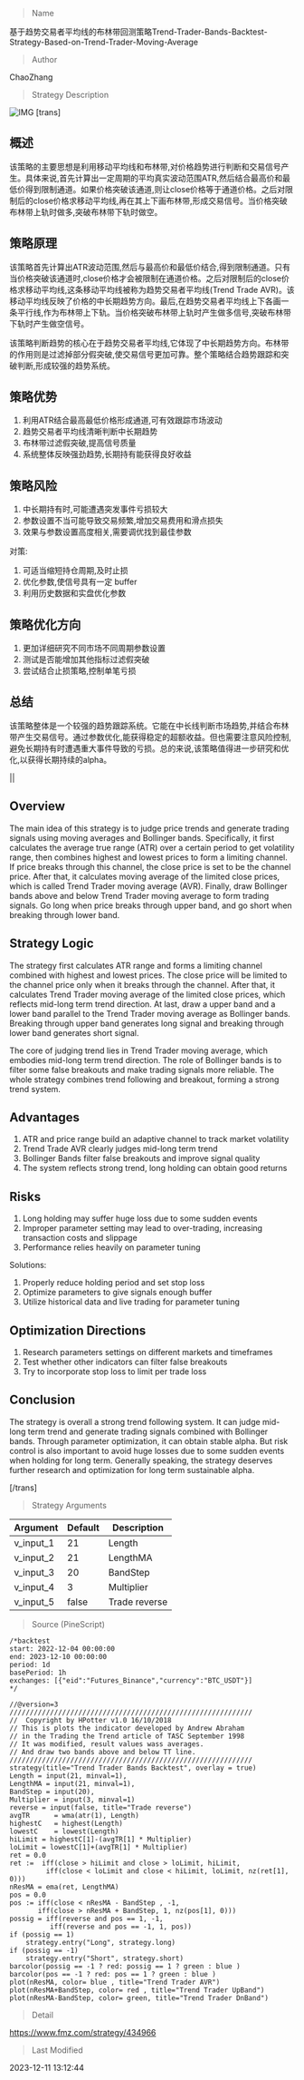 
> Name

基于趋势交易者平均线的布林带回测策略Trend-Trader-Bands-Backtest-Strategy-Based-on-Trend-Trader-Moving-Average

> Author

ChaoZhang

> Strategy Description

![IMG](https://www.fmz.com/upload/asset/152ae6aaf78c490087c.png)
[trans]

## 概述

该策略的主要思想是利用移动平均线和布林带,对价格趋势进行判断和交易信号产生。具体来说,首先计算出一定周期的平均真实波动范围ATR,然后结合最高价和最低价得到限制通道。如果价格突破该通道,则让close价格等于通道价格。之后对限制后的close价格求移动平均线,再在其上下画布林带,形成交易信号。当价格突破布林带上轨时做多,突破布林带下轨时做空。

## 策略原理  

该策略首先计算出ATR波动范围,然后与最高价和最低价结合,得到限制通道。只有当价格突破该通道时,close价格才会被限制在通道价格。之后对限制后的close价格求移动平均线,这条移动平均线被称为趋势交易者平均线(Trend Trade AVR)。该移动平均线反映了价格的中长期趋势方向。最后,在趋势交易者平均线上下各画一条平行线,作为布林带上下轨。当价格突破布林带上轨时产生做多信号,突破布林带下轨时产生做空信号。

该策略判断趋势的核心在于趋势交易者平均线,它体现了中长期趋势方向。布林带的作用则是过滤掉部分假突破,使交易信号更加可靠。整个策略结合趋势跟踪和突破判断,形成较强的趋势系统。

## 策略优势  

1. 利用ATR结合最高最低价格形成通道,可有效跟踪市场波动
2. 趋势交易者平均线清晰判断中长期趋势
3. 布林带过滤假突破,提高信号质量
4. 系统整体反映强劲趋势,长期持有能获得良好收益

## 策略风险

1. 中长期持有时,可能遭遇突发事件亏损较大
2. 参数设置不当可能导致交易频繁,增加交易费用和滑点损失
3. 效果与参数设置高度相关,需要调优找到最佳参数

对策:
1. 可适当缩短持仓周期,及时止损
2. 优化参数,使信号具有一定 buffer 
3. 利用历史数据和实盘优化参数

## 策略优化方向  

1. 更加详细研究不同市场不同周期参数设置
2. 测试是否能增加其他指标过滤假突破
3. 尝试结合止损策略,控制单笔亏损

## 总结

该策略整体是一个较强的趋势跟踪系统。它能在中长线判断市场趋势,并结合布林带产生交易信号。通过参数优化,能获得稳定的超额收益。但也需要注意风险控制,避免长期持有时遭遇重大事件导致的亏损。总的来说,该策略值得进一步研究和优化,以获得长期持续的alpha。

||

## Overview

The main idea of this strategy is to judge price trends and generate trading signals using moving averages and Bollinger bands. Specifically, it first calculates the average true range (ATR) over a certain period to get volatility range, then combines highest and lowest prices to form a limiting channel. If price breaks through this channel, the close price is set to be the channel price. After that, it calculates moving average of the limited close prices, which is called Trend Trader moving average (AVR). Finally, draw Bollinger bands above and below Trend Trader moving average to form trading signals. Go long when price breaks through upper band, and go short when breaking through lower band.


## Strategy Logic

The strategy first calculates ATR range and forms a limiting channel combined with highest and lowest prices. The close price will be limited to the channel price only when it breaks through the channel. After that, it calculates Trend Trader moving average of the limited close prices, which reflects mid-long term trend direction. At last, draw a upper band and a lower band parallel to the Trend Trader moving average as Bollinger bands. Breaking through upper band generates long signal and breaking through lower band generates short signal.

The core of judging trend lies in Trend Trader moving average, which embodies mid-long term trend direction. The role of Bollinger bands is to filter some false breakouts and make trading signals more reliable. The whole strategy combines trend following and breakout, forming a strong trend system.

## Advantages

1. ATR and price range build an adaptive channel to track market volatility
2. Trend Trade AVR clearly judges mid-long term trend 
3. Bollinger Bands filter false breakouts and improve signal quality
4. The system reflects strong trend, long holding can obtain good returns

## Risks

1. Long holding may suffer huge loss due to some sudden events
2. Improper parameter setting may lead to over-trading, increasing transaction costs and slippage 
3. Performance relies heavily on parameter tuning

Solutions:
1. Properly reduce holding period and set stop loss
2. Optimize parameters to give signals enough buffer
3. Utilize historical data and live trading for parameter tuning

## Optimization Directions 

1. Research parameters settings on different markets and timeframes
2. Test whether other indicators can filter false breakouts  
3. Try to incorporate stop loss to limit per trade loss

## Conclusion

The strategy is overall a strong trend following system. It can judge mid-long term trend and generate trading signals combined with Bollinger bands. Through parameter optimization, it can obtain stable alpha. But risk control is also important to avoid huge losses due to some sudden events when holding for long term. Generally speaking, the strategy deserves further research and optimization for long term sustainable alpha.

[/trans]

> Strategy Arguments



|Argument|Default|Description|
|----|----|----|
|v_input_1|21|Length|
|v_input_2|21|LengthMA|
|v_input_3|20|BandStep|
|v_input_4|3|Multiplier|
|v_input_5|false|Trade reverse|


> Source (PineScript)

``` pinescript
/*backtest
start: 2022-12-04 00:00:00
end: 2023-12-10 00:00:00
period: 1d
basePeriod: 1h
exchanges: [{"eid":"Futures_Binance","currency":"BTC_USDT"}]
*/

//@version=3
////////////////////////////////////////////////////////////
//  Copyright by HPotter v1.0 16/10/2018
// This is plots the indicator developed by Andrew Abraham 
// in the Trading the Trend article of TASC September 1998  
// It was modified, result values wass averages.
// And draw two bands above and below TT line.
////////////////////////////////////////////////////////////
strategy(title="Trend Trader Bands Backtest", overlay = true)
Length = input(21, minval=1),
LengthMA = input(21, minval=1),
BandStep = input(20),
Multiplier = input(3, minval=1)
reverse = input(false, title="Trade reverse")
avgTR      = wma(atr(1), Length)
highestC   = highest(Length)
lowestC    = lowest(Length)
hiLimit = highestC[1]-(avgTR[1] * Multiplier)
loLimit = lowestC[1]+(avgTR[1] * Multiplier)
ret = 0.0
ret :=  iff(close > hiLimit and close > loLimit, hiLimit,
         iff(close < loLimit and close < hiLimit, loLimit, nz(ret[1], 0)))
nResMA = ema(ret, LengthMA)        
pos = 0.0
pos := iff(close < nResMA - BandStep , -1,
       iff(close > nResMA + BandStep, 1, nz(pos[1], 0))) 
possig = iff(reverse and pos == 1, -1,
          iff(reverse and pos == -1, 1, pos))	   
if (possig == 1) 
    strategy.entry("Long", strategy.long)
if (possig == -1)
    strategy.entry("Short", strategy.short)	   	    
barcolor(possig == -1 ? red: possig == 1 ? green : blue ) 
barcolor(pos == -1 ? red: pos == 1 ? green : blue )
plot(nResMA, color= blue , title="Trend Trader AVR")
plot(nResMA+BandStep, color= red , title="Trend Trader UpBand")
plot(nResMA-BandStep, color= green, title="Trend Trader DnBand")
```

> Detail

https://www.fmz.com/strategy/434966

> Last Modified

2023-12-11 13:12:44
